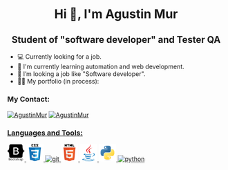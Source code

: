 <h1 align="center">Hi 👋, I'm Agustin Mur</h1>
<h2 align="center">Student of "software developer" and Tester QA</h2>

* 💻 Currently looking for a job.
* 📖 I'm currently learning automation and web development.
* 🔎 I’m looking a job like "Software developer".
* 👨‍💻 My portfolio (in process):

<h3>My Contact:</h3>
<a href="https://www.linkedin.com/in/agustinmur21/"><img align="center" src="https://github.com/AgustinMur/AgustinMur/assets/157962555/84660aba-919c-40f9-9714-6add71735f93" alt="AgustinMur" height="30" width="40" /></a>
<a href="https://www.instagram.com/agusmur_/"><img align="center" src="https://github.com/AgustinMur/AgustinMur/assets/157962555/63d79002-e2f4-438a-a231-9c0738f283ac" alt="AgustinMur" height="30" width="40" /</a>

<h3 align="left">Languages and Tools:</h3>
<a href="https://getbootstrap.com" target="_blank" rel="noreferrer"> <img src="https://raw.githubusercontent.com/devicons/devicon/master/icons/bootstrap/bootstrap-plain-wordmark.svg" alt="bootstrap" width="40" height="40"/> </a> <a href="https://www.w3schools.com/css/" target="_blank" rel="noreferrer"> <img src="https://raw.githubusercontent.com/devicons/devicon/master/icons/css3/css3-original-wordmark.svg" alt="css3" width="40" height="40"/> </a><a href="https://git-scm.com/" target="_blank" rel="noreferrer"> <img src="https://www.vectorlogo.zone/logos/git-scm/git-scm-icon.svg" alt="git" width="40" height="40"/> </a> <a href="https://www.w3.org/html/" target="_blank" rel="noreferrer"> <img src="https://raw.githubusercontent.com/devicons/devicon/master/icons/html5/html5-original-wordmark.svg" alt="html5" width="40" height="40"/> </a> <a href="https://www.java.com" target="_blank" rel="noreferrer"> <img src="https://raw.githubusercontent.com/devicons/devicon/master/icons/java/java-original.svg" alt="java" width="40" height="40"/><a href="https://www.python.org" target="_blank" rel="noreferrer"> <img src="https://raw.githubusercontent.com/devicons/devicon/master/icons/python/python-original.svg" alt="python" width="40" height="40"/> </a><a href="https://www.selenium.dev/selenium-ide/" target="_blank" rel="noreferrer"> <img src="https://github.com/AgustinMur/AgustinMur/assets/157962555/79684365-0921-472a-8e25-6d41571b1669" alt="python" width="40" height="40"/> </a>


